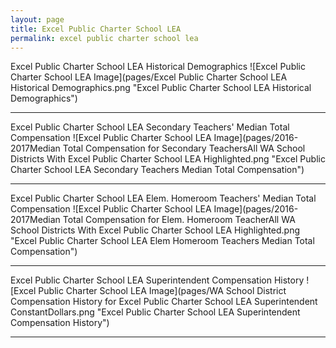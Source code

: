 ```yaml
---
layout: page
title: Excel Public Charter School LEA
permalink: excel public charter school lea
---
```



Excel Public Charter School LEA Historical Demographics
![Excel Public Charter School LEA Image](pages/Excel Public Charter School LEA Historical Demographics.png "Excel Public Charter School LEA Historical Demographics")

___

Excel Public Charter School LEA Secondary Teachers' Median Total Compensation
![Excel Public Charter School LEA Image](pages/2016-2017Median Total Compensation for Secondary TeachersAll WA School Districts With Excel Public Charter School LEA Highlighted.png "Excel Public Charter School LEA Secondary Teachers Median Total Compensation")

___

Excel Public Charter School LEA Elem. Homeroom Teachers' Median Total Compensation
![Excel Public Charter School LEA Image](pages/2016-2017Median Total Compensation for Elem. Homeroom TeacherAll WA School Districts With Excel Public Charter School LEA Highlighted.png "Excel Public Charter School LEA Elem Homeroom Teachers Median Total Compensation")

___

Excel Public Charter School LEA Superintendent Compensation History
![Excel Public Charter School LEA Image](pages/WA School District Compensation History for Excel Public Charter School LEA Superintendent ConstantDollars.png "Excel Public Charter School LEA Superintendent Compensation History")

___

